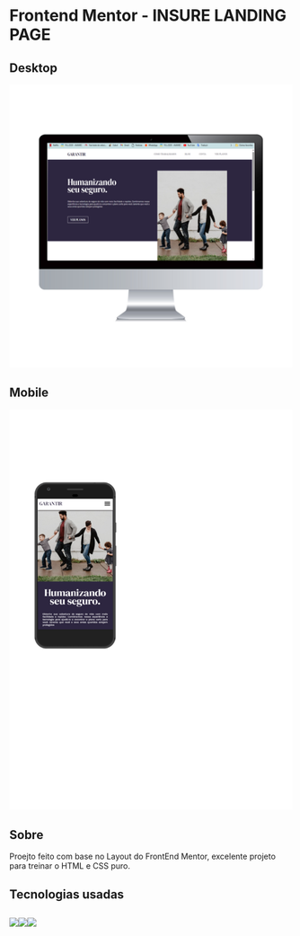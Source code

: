 # Frontend Mentor - INSURE LANDING PAGE
 
## Desktop
<img src="/assets/img/desktoop.png" alt="">

## Mobile

<img src="/assets/img/mobile.png" alt="">

<h2>Sobre</h2>

<p>Proejto feito com base no Layout do FrontEnd Mentor, excelente projeto para treinar o HTML e CSS puro.</p>

<h2>Tecnologias usadas</h2>

##

<img src="https://img.shields.io/badge/HTML-239120?style=for-the-badge&logo=html5&logoColor=white"><img src="https://img.shields.io/badge/CSS3-1572B6?style=for-the-badge&logo=css3&logoColor=white"><img src="https://img.shields.io/badge/GIT-E44C30?style=for-the-badge&logo=git&logoColor=white">
